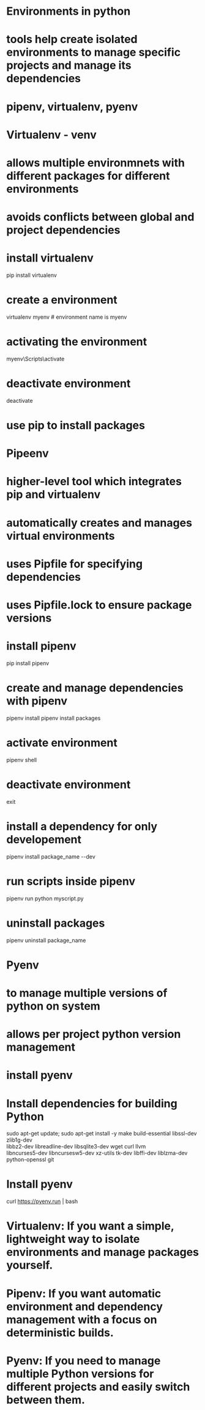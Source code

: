 # Environments in python

# tools help create isolated environments to manage specific projects and manage its dependencies
# pipenv, virtualenv, pyenv

# Virtualenv - venv
# allows multiple environmnets with different packages for different environments
# avoids conflicts between global and project dependencies

# install virtualenv
pip install virtualenv
# create a environment
virtualenv myenv # environment name is myenv
# activating the environment
myenv\Scripts\activate
# deactivate environment
deactivate
# use pip to install packages

# Pipeenv
# higher-level tool which integrates pip and virtualenv
# automatically creates and manages virtual environments
# uses Pipfile for specifying dependencies
# uses Pipfile.lock to ensure package versions

# install pipenv
pip install pipenv
# create and manage dependencies with pipenv
pipenv install
pipenv install packages
# activate environment
pipenv shell
# deactivate environment
exit
# install a dependency for only developement
pipenv install package_name --dev
# run scripts inside pipenv
pipenv run python myscript.py
# uninstall packages
pipenv uninstall package_name

# Pyenv  
# to manage multiple versions of python on system
# allows per project python version management

# install pyenv
#  Install dependencies for building Python
sudo apt-get update; sudo apt-get install -y make build-essential libssl-dev zlib1g-dev \
libbz2-dev libreadline-dev libsqlite3-dev wget curl llvm \
libncurses5-dev libncursesw5-dev xz-utils tk-dev libffi-dev liblzma-dev python-openssl git

#  Install pyenv
curl https://pyenv.run | bash

# Virtualenv: If you want a simple, lightweight way to isolate environments and manage packages yourself.

# Pipenv: If you want automatic environment and dependency management with a focus on deterministic builds.

# Pyenv: If you need to manage multiple Python versions for different projects and easily switch between them.


